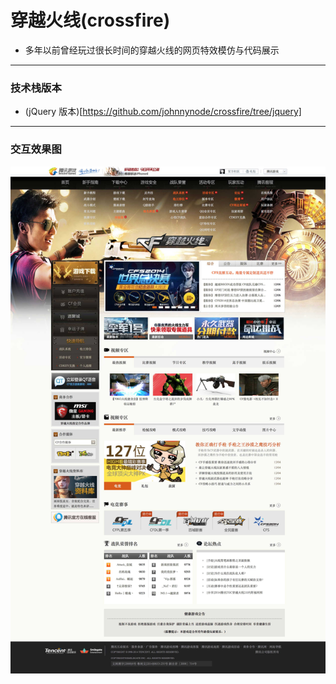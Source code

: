 # 穿越火线(crossfire)

- 多年以前曾经玩过很长时间的穿越火线的网页特效模仿与代码展示

--- 

### 技术栈版本
- (jQuery 版本)[https://github.com/johnnynode/crossfire/tree/jquery]

---

### 交互效果图

<div align=center>
  <img src="./pic/cf.jpg"/>
</div>